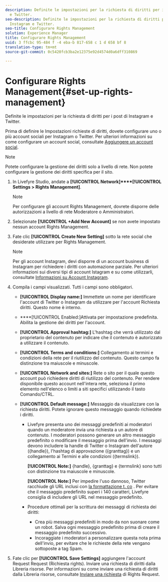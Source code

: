 ```yaml
---
description: Definite le impostazioni per la richiesta di diritti per i post di Instagram
  e Twitter.
seo-description: Definite le impostazioni per la richiesta di diritti per i post di
  Instagram e Twitter.
seo-title: Configurare Rights Management
solution: Experience Manager
title: Configurare Rights Management
uuid: 3 ffcbc 95-484 f -4 eba-b 817-658 c 1 d 658 bf 8
translation-type: tm+mt
source-git-commit: 0c5420fcb3ba2e12375e92d4574d0a6dff310869

---
```



# Configurare Rights Management{#set-up-rights-management}

Definite le impostazioni per la richiesta di diritti per i post di Instagram e Twitter.

Prima di definire le Impostazioni richieste di diritti, dovete configurare uno o più account sociali per Instagram o Twitter. Per ulteriori informazioni su come configurare un account social, consultate [Aggiungere un account social](../c-users-creating-accounts-with-studio-access/t-configure-social-accout-instagram/t-configure-social-accout-instagram.md#t_configure_social_accout_instagram).

>[!NOTE]
>
>Potete configurare la gestione dei diritti solo a livello di rete. Non potete configurare la gestione dei diritti specifica per il sito.

1. In Livefyre Studio, andate a **[!UICONTROL Network]****[!UICONTROL Settings > Rights Management]**.

   >[!NOTE]
   >
   >Per configurare gli account Rights Management, dovrete disporre delle autorizzazioni a livello di rete Moderatore o Amministratori.

1. Selezionate **[!UICONTROL +Add New Account]** se non avete impostato nessun account Rights Management.
1. Fate clic **[!UICONTROL Create New Setting]** sotto la rete social che desiderate utilizzare per Rights Management.

   >[!NOTE]
   >
   >Per gli account Instagram, devi disporre di un account business di Instagram per richiedere i diritti con automazione parziale. Per ulteriori informazioni sui diversi tipi di account Istagram e su come utilizzarli, consultate [Informazioni su Account Instagram](../c-users-creating-accounts-with-studio-access/t-configure-social-accout-instagram/c-about-instagram-accounts.md#c_about_instagram_accounts).

1. Compila i campi visualizzati. Tutti i campi sono obbligatori.

   * **[!UICONTROL Display name:]** Immettete un nome per identificare l'account di Twitter o Instagram da utilizzare per l'account Richiesta diritti. Questo nome è interno.
   * ****[!UICONTROL Enabled:]Attivata per impostazione predefinita. Abilita la gestione dei diritti per l'account.
   * **[!UICONTROL Approval hashtag:]** L'hashtag che verrà utilizzato dal proprietario del contenuto per indicare che il contenuto è autorizzato a utilizzare il contenuto.
   * **[!UICONTROL Terms and conditions:]** Collegamento ai termini e condizioni della rete per il riutilizzo del contenuto. Questo campo fa distinzione tra maiuscole e minuscole.
   * **[!UICONTROL Network and sites:]** Rete o sito per il quale questo account può richiedere diritti di riutilizzo del contenuto. Per rendere disponibile questo account nell'intera rete, seleziona il primo elemento nell'elenco o limiti a siti specifici utilizzando il tasto Comando/CTRL.
   * **[!UICONTROL Default message:]** Messaggio da visualizzare con la richiesta diritti. Potete ignorare questo messaggio quando richiedete i diritti.

      * Livefyre presenta uno dei messaggi predefiniti ai moderatori quando un moderatore invia una richiesta a un autore di contenuto. I moderatori possono generare un altro messaggio predefinito o modificare il messaggio prima dell'invio. I messaggi devono includere la handle di Twitter o Instagram dell'autore ({handle}), l'hashtag di approvazione ({granttag}) e un collegamento ai Termini e alle condizioni ({termslink}).

         **[!UICONTROL Note:]** {handle}, {granttag} e {termslink} sono tutti con distinzione tra maiuscole e minuscole.

         **[!UICONTROL Note:]** Per impedire l'uso dannoso, Twitter racchiude gli URL inclusi con [la formattazione t. co](https://t.co/) . Per evitare che il messaggio predefinito superi i 140 caratteri, Livefyre consiglia di includere gli URL nel messaggio predefinito.

      * Procedure ottimali per la scrittura dei messaggi di richiesta dei diritti:

         * Crea più messaggi predefiniti in modo da non suonare come un robot. Salva ogni messaggio predefinito prima di creare il messaggio predefinito successivo.
         * Incoraggiate i moderatori a personalizzare questa nota prima dell'invio, per evitare che le richieste della rete vengano sottoposte a tag Spam.

1. Fate clic per **[!UICONTROL Save Settings]** aggiungere l'account Request Request (Richiesta rights).
Inviare una richiesta di diritti dalla Libreria risorse. Per informazioni su come inviare una richiesta di diritti dalla Libreria risorse, consultate [Inviare una richiesta](../c-how-requesting-rights-works/t-send-a-rights-request-to-own-a-digital-asset.md#t_send_a_rights_request_to_own_a_digital_asset) di Rights Request.